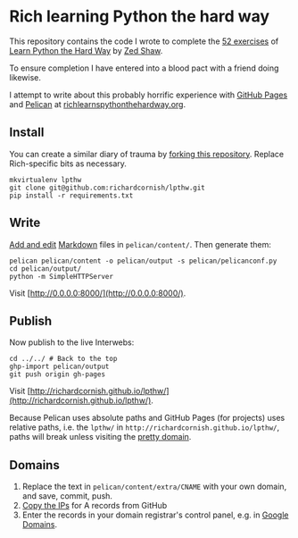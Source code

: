 # Rich learning Python the hard way

This repository contains the code I wrote to complete the [52 exercises](http://learnpythonthehardway.org/book/) of [Learn Python the Hard Way](http://learnpythonthehardway.org/) by [Zed Shaw](http://zedshaw.com/about/).

To ensure completion I have entered into a blood pact with a friend doing likewise.

I attempt to write about this probably horrific experience with [GitHub Pages](https://pages.github.com/) and [Pelican](http://blog.getpelican.com/) at [richlearnspythonthehardway.org](http://richlearnspythonthehardway.org/).

## Install

You can create a similar diary of trauma by [forking this repository](https://help.github.com/articles/fork-a-repo/). Replace Rich-specific bits as necessary.

```
mkvirtualenv lpthw
git clone git@github.com:richardcornish/lpthw.git
pip install -r requirements.txt
```

## Write

[Add and edit](http://docs.getpelican.com/en/latest/content.html) [Markdown](https://help.github.com/articles/markdown-basics/) files in `pelican/content/`. Then generate them:

```
pelican pelican/content -o pelican/output -s pelican/pelicanconf.py
cd pelican/output/
python -m SimpleHTTPServer
```

Visit [http://0.0.0.0:8000/](http://0.0.0.0:8000/).

## Publish

Now publish to the live Interwebs:

```
cd ../../ # Back to the top
ghp-import pelican/output
git push origin gh-pages
```

Visit [http://richardcornish.github.io/lpthw/](http://richardcornish.github.io/lpthw/).

Because Pelican uses absolute paths and GitHub Pages (for projects) uses relative paths, i.e. the `lpthw/` in `http://richardcornish.github.io/lpthw/`, paths will break unless visiting the [pretty domain](http://richlearnspythonthehardway.org/).

## Domains

1. Replace the text in `pelican/content/extra/CNAME` with your own domain, and save, commit, push.
2. [Copy the IPs](https://help.github.com/articles/tips-for-configuring-an-a-record-with-your-dns-provider/) for A records from GitHub
3. Enter the records in your domain registrar's control panel, e.g. in [Google Domains](https://support.google.com/domains/answer/3290350?authuser=1&hl=en).
